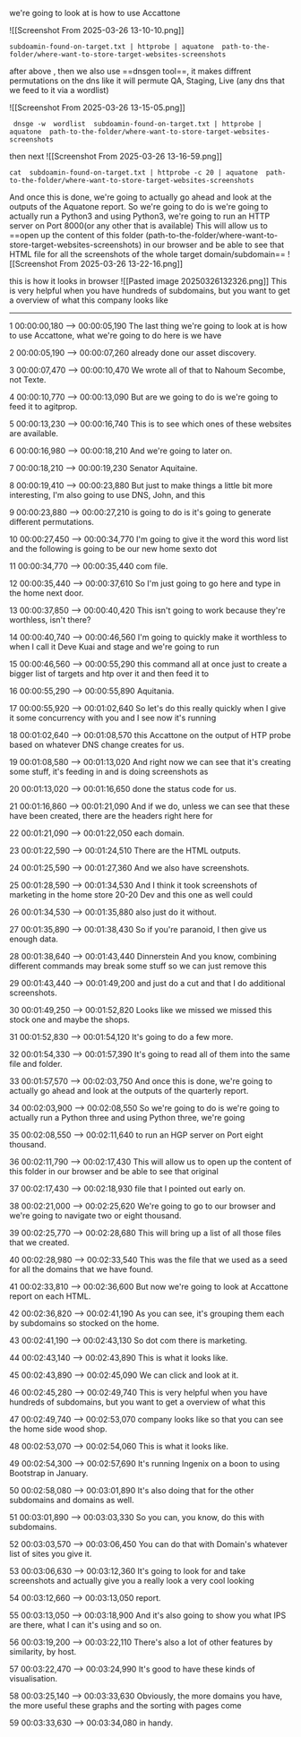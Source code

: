 
 we're going to look at is how to use Accattone

![[Screenshot From 2025-03-26 13-10-10.png]]
```
subdoamin-found-on-target.txt | httprobe | aquatone  path-to-the-folder/where-want-to-store-target-websites-screenshots
```


after above , 
then we also use ==dnsgen tool==, it makes diffrent permutations on the dns like it will permute QA, Staging, Live (any dns that we feed to it via a wordlist)

![[Screenshot From 2025-03-26 13-15-05.png]]
```
 dnsge -w  wordlist  subdoamin-found-on-target.txt | httprobe | aquatone  path-to-the-folder/where-want-to-store-target-websites-screenshots

```


then next 
![[Screenshot From 2025-03-26 13-16-59.png]]
```
cat  subdoamin-found-on-target.txt | httprobe -c 20 | aquatone  path-to-the-folder/where-want-to-store-target-websites-screenshots
```





And once this is done, we're going to actually go ahead and look at the outputs of the Aquatone report. So we're going to do is we're going to actually run a Python3 and using Python3, we're going to run an HTTP server on Port 8000(or any other that is available)
This will allow us to ==open up the content of this folder (path-to-the-folder/where-want-to-store-target-websites-screenshots) in our browser and be able to see that HTML file for all the screenshots of the whole target domain/subdomain== 
![[Screenshot From 2025-03-26 13-22-16.png]]

this is how it looks in browser 
![[Pasted image 20250326132326.png]]
This is very helpful when you have hundreds of subdomains, but you want to get a overview of what this company looks like



---


1
00:00:00,180 --> 00:00:05,190
The last thing we're going to look at is how to use Accattone, what we're going to do here is we have

2
00:00:05,190 --> 00:00:07,260
already done our asset discovery.

3
00:00:07,470 --> 00:00:10,470
We wrote all of that to Nahoum Secombe, not Texte.

4
00:00:10,770 --> 00:00:13,090
But are we going to do is we're going to feed it to agitprop.

5
00:00:13,230 --> 00:00:16,740
This is to see which ones of these websites are available.

6
00:00:16,980 --> 00:00:18,210
And we're going to later on.

7
00:00:18,210 --> 00:00:19,230
Senator Aquitaine.

8
00:00:19,410 --> 00:00:23,880
But just to make things a little bit more interesting, I'm also going to use DNS, John, and this

9
00:00:23,880 --> 00:00:27,210
is going to do is it's going to generate different permutations.

10
00:00:27,450 --> 00:00:34,770
I'm going to give it the word this word list and the following is going to be our new home sexto dot

11
00:00:34,770 --> 00:00:35,440
com file.

12
00:00:35,440 --> 00:00:37,610
So I'm just going to go here and type in the home next door.

13
00:00:37,850 --> 00:00:40,420
This isn't going to work because they're worthless, isn't there?

14
00:00:40,740 --> 00:00:46,560
I'm going to quickly make it worthless to when I call it Deve Kuai and stage and we're going to run

15
00:00:46,560 --> 00:00:55,290
this command all at once just to create a bigger list of targets and htp over it and then feed it to

16
00:00:55,290 --> 00:00:55,890
Aquitania.

17
00:00:55,920 --> 00:01:02,640
So let's do this really quickly when I give it some concurrency with you and I see now it's running

18
00:01:02,640 --> 00:01:08,570
this Accattone on the output of HTP probe based on whatever DNS change creates for us.

19
00:01:08,580 --> 00:01:13,020
And right now we can see that it's creating some stuff, it's feeding in and is doing screenshots as

20
00:01:13,020 --> 00:01:16,650
done the status code for us.

21
00:01:16,860 --> 00:01:21,090
And if we do, unless we can see that these have been created, there are the headers right here for

22
00:01:21,090 --> 00:01:22,050
each domain.

23
00:01:22,590 --> 00:01:24,510
There are the HTML outputs.

24
00:01:25,590 --> 00:01:27,360
And we also have screenshots.

25
00:01:28,590 --> 00:01:34,530
And I think it took screenshots of marketing in the home store 20-20 Dev and this one as well could

26
00:01:34,530 --> 00:01:35,880
also just do it without.

27
00:01:35,890 --> 00:01:38,430
So if you're paranoid, I then give us enough data.

28
00:01:38,640 --> 00:01:43,440
Dinnerstein And you know, combining different commands may break some stuff so we can just remove this

29
00:01:43,440 --> 00:01:49,200
and just do a cut and that I do additional screenshots.

30
00:01:49,250 --> 00:01:52,820
Looks like we missed we missed this stock one and maybe the shops.

31
00:01:52,830 --> 00:01:54,120
It's going to do a few more.

32
00:01:54,330 --> 00:01:57,390
It's going to read all of them into the same file and folder.

33
00:01:57,570 --> 00:02:03,750
And once this is done, we're going to actually go ahead and look at the outputs of the quarterly report.

34
00:02:03,900 --> 00:02:08,550
So we're going to do is we're going to actually run a Python three and using Python three, we're going

35
00:02:08,550 --> 00:02:11,640
to run an HGP server on Port eight thousand.

36
00:02:11,790 --> 00:02:17,430
This will allow us to open up the content of this folder in our browser and be able to see that original

37
00:02:17,430 --> 00:02:18,930
file that I pointed out early on.

38
00:02:21,000 --> 00:02:25,620
We're going to go to our browser and we're going to navigate two or eight thousand.

39
00:02:25,770 --> 00:02:28,680
This will bring up a list of all those files that we created.

40
00:02:28,980 --> 00:02:33,540
This was the file that we used as a seed for all the domains that we have found.

41
00:02:33,810 --> 00:02:36,600
But now we're going to look at Accattone report on each HTML.

42
00:02:36,820 --> 00:02:41,190
As you can see, it's grouping them each by subdomains so stocked on the home.

43
00:02:41,190 --> 00:02:43,130
So dot com there is marketing.

44
00:02:43,140 --> 00:02:43,890
This is what it looks like.

45
00:02:43,890 --> 00:02:45,090
We can click and look at it.

46
00:02:45,280 --> 00:02:49,740
This is very helpful when you have hundreds of subdomains, but you want to get a overview of what this

47
00:02:49,740 --> 00:02:53,070
company looks like so that you can see the home side wood shop.

48
00:02:53,070 --> 00:02:54,060
This is what it looks like.

49
00:02:54,300 --> 00:02:57,690
It's running Ingenix on a boon to using Bootstrap in January.

50
00:02:58,080 --> 00:03:01,890
It's also doing that for the other subdomains and domains as well.

51
00:03:01,890 --> 00:03:03,330
So you can, you know, do this with subdomains.

52
00:03:03,570 --> 00:03:06,450
You can do that with Domain's whatever list of sites you give it.

53
00:03:06,630 --> 00:03:12,360
It's going to look for and take screenshots and actually give you a really look a very cool looking

54
00:03:12,660 --> 00:03:13,050
report.

55
00:03:13,050 --> 00:03:18,900
And it's also going to show you what IPS are there, what I can it's using and so on.

56
00:03:19,200 --> 00:03:22,110
There's also a lot of other features by similarity, by host.

57
00:03:22,470 --> 00:03:24,990
It's good to have these kinds of visualisation.

58
00:03:25,140 --> 00:03:33,630
Obviously, the more domains you have, the more useful these graphs and the sorting with pages come

59
00:03:33,630 --> 00:03:34,080
in handy.